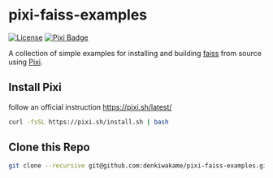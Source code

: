 # pixi-faiss-examples
[![License][license-badge]][license-url]
[![Pixi Badge][pixi-badge]][pixi-url]

[license-badge]: https://img.shields.io/badge/license-MIT-red?style=flat-square
[license-url]: https://opensource.org/licenses/MIT
[pixi-badge]:https://img.shields.io/endpoint?url=https://raw.githubusercontent.com/prefix-dev/pixi/main/assets/badge/v0.json&style=flat-square
[pixi-url]: https://pixi.sh

A collection of simple examples for installing and building [faiss](https://github.com/facebookresearch/faiss) from source using [Pixi](https://pixi.sh).

## Install Pixi

follow an official instruction https://pixi.sh/latest/

```sh
curl -fsSL https://pixi.sh/install.sh | bash
```

## Clone this Repo

```sh
git clone --recursive git@github.com:denkiwakame/pixi-faiss-examples.git
```
